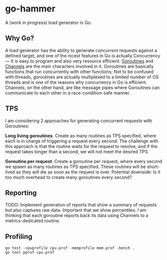 # go-hammer

A (work in progress) load generator in Go.

## Why Go?

A load generator has the ability to generate _concurrent_ requests against a defined target, and one of the nicest features in Go is actually Concurrency –– It is easy to program and also very resource efficient. [Goroutines](https://golang.org/doc/faq#goroutines) and [Channels](https://golangbot.com/channels/) are the main characters involved in it. Goroutines are basically functions that run concurrently with other functions; Not to be confused with threads, goroutines are actually multiplexed to a limited number of OS threads and is one of the reasons why concurrency in Go is efficient. Channels, on the other hand, are like message pipes where Goroutines can communicate to each other in a race-condition-safe manner.

## TPS

I am considering 2 approaches for generating concurrent requests with Goroutines: 

**Long living goroutines**. Create as many routines as TPS specified, where each is in charge of triggering a request every second. The challenge with this approach is that the routine waits for the request to resolve, and if the request takes longer than a second, we will not meet the desired TPS. 

**Goroutine per request**. Create a goroutine per request, where every second we spawn as many routines as TPS specified. These routines will be short-lived as they will die as soon as the request is over. Potential downside: Is it too much overhead to create many goroutines every second? 

## Reporting

TODO: Implement generation of reports that show a summary of requests but also captures raw data. Important that we show percentiles. I am thinking that each goroutine reports back its data using Channels to a metrics-dedicated routine. 

## Profiling

```
go test -cpuprofile cpu.prof -memprofile mem.prof -bench .
go tool pprof cpu.prof
```